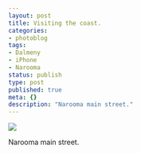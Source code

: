 ```yaml
---
layout: post
title: Visiting the coast.
categories:
- photoblog
tags:
- Dalmeny
- iPhone
- Narooma
status: publish
type: post
published: true
meta: {}
description: "Narooma main street."
---
```


![]({{site.baseurl}}/assets/squarespace_images/2010-04-03-Coast.jpg)

Narooma main street.
